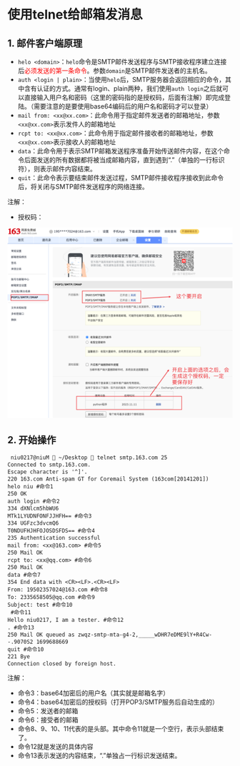 # 使用telnet给邮箱发消息

## 1. 邮件客户端原理

+ `helo <domain>`：`helo`命令是SMTP邮件发送程序与SMTP接收程序建立连接后<font color=red>必须发送的第一条命令</font>。参数`domain`是SMTP邮件发送者的主机名。
+ `auth <login | plain>`：当使用`helo`后，SMTP服务器会返回相应的命令，其中含有认证的方式。通常有login、plain两种，我们使用`auth login`之后就可以直接输入用户名和密码（这里的密码指的是授权码，后面有注解）即完成登陆。（需要注意的是要使用base64编码后的用户名和密码才可以登录）
+ `mail from: <xx@xx.com>`：此命令用于指定邮件发送者的邮箱地址，参数`<xx@xx.com>`表示发件人的邮箱地址
+ `rcpt to: <xx@xx.com>`：此命令用于指定邮件接收者的邮箱地址，参数`<xx@xx.com>`表示接收人的邮箱地址
+ `data`：此命令用于表示SMTP邮箱发送程序准备开始传送邮件内容，在这个命令后面发送的所有数据都将被当成邮箱内容，直到遇到“.”（单独的一行标识符），则表示邮件内容结束。
+ `quit`：此命令表示要结束邮件发送过程，SMTP邮件接收程序接收到此命令后，将关闭与SMTP邮件发送程序的网络连接。

注解：

+ 授权码：

<img src="使用telnet给邮箱发消息.assets/image-20231111154019849.png" alt="image-20231111154019849" style="zoom:50%;" /> 



## 2. 开始操作

```shell
 niu0217@niuM  ~/Desktop  telnet smtp.163.com 25
Connected to smtp.163.com.
Escape character is '^]'.
220 163.com Anti-spam GT for Coremail System (163com[20141201])
helo niu #命令1
250 OK
auth login #命令2
334 dXNlcm5hbWU6
MTk1LYUDNFONFJJHFH== #命令3
334 UGFzc3dvcmQ6
T0NDUFHJHFOJOSDSFDS== #命令4
235 Authentication successful
mail from: <xx@163.com> #命令5
250 Mail OK
rcpt to: <xx@qq.com> #命令6
250 Mail OK
data #命令7
354 End data with <CR><LF>.<CR><LF>
From: 19502357024@163.com #命令8
To: 2335658505@qq.com #命令9
Subject: test #命令10
 #命令11
Hello niu0217, I am a tester. #命令12
. #命令13
250 Mail OK queued as zwqz-smtp-mta-g4-2,_____wDHR7eDME9lY+R4Cw--.9070S2 1699688669
quit #命令10
221 Bye
Connection closed by foreign host.
```

注解：

+ 命令3：base64加密后的用户名（其实就是邮箱名字）
+ 命令4：base64加密后的授权码（打开POP3/SMTP服务后自动生成的）
+ 命令5：发送者的邮箱
+ 命令6：接受者的邮箱
+ 命令8、9、10、11代表的是头部。其中命令11就是一个空行，表示头部结束了。
+ 命令12就是发送的具体内容
+ 命令13表示发送的内容结束，“.”单独占一行标识发送结束。

